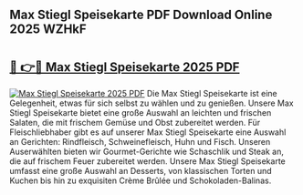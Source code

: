 ## Max Stiegl Speisekarte PDF Download Online 2025 WZHkF

# <h2><a href="http://gc9r53.nevu.top/?p=Max+Stiegl+Speisekarte">🔗 👉🔴 Max Stiegl Speisekarte 2025 PDF</a></h2>

[![Max Stiegl Speisekarte 2025 PDF](https://i.imgur.com/dBaPXMq.png)](http://gc9r53.nevu.top/?p=Max+Stiegl+Speisekarte)
Die Max Stiegl Speisekarte ist eine Gelegenheit, etwas für sich selbst zu wählen und zu genießen. Unsere Max Stiegl Speisekarte bietet eine große Auswahl an leichten und frischen Salaten, die mit frischem Gemüse und Obst zubereitet werden. Für Fleischliebhaber gibt es auf unserer Max Stiegl Speisekarte eine Auswahl an Gerichten: Rindfleisch, Schweinefleisch, Huhn und Fisch. Unseren Auserwählten bieten wir Gourmet-Gerichte wie Schaschlik und Steak an, die auf frischem Feuer zubereitet werden. Unsere Max Stiegl Speisekarte umfasst eine große Auswahl an Desserts, von klassischen Torten und Kuchen bis hin zu exquisiten Crème Brûlée und Schokoladen-Balinas.
